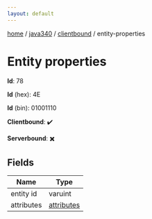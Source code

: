 ```yaml
---
layout: default
---
```


[home](/)  /  [java340](/protocol/java340)  /  [clientbound](/protocol/java340/clientbound)  /  entity-properties

# Entity properties

**Id**: 78

**Id** (hex): 4E

**Id** (bin): 01001110

**Clientbound**: ✔️

**Serverbound**: ✖️

## Fields

Name | Type
---|---
entity id | varuint
attributes | [attributes](/protocol/java340/arrays)

